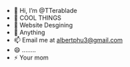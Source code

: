 - 👋 Hi, I’m @TTerablade
- 👀 COOL THINGS 
- 🌱 Website Desgining 
- 💞️ Anything 
- 📫 Email me at albertphu3@gmail.com
- 😄 ........
- ⚡ Your mom 

<!---
TTerablade/TTerablade is a ✨ special ✨ repository because its `README.md` (this file) appears on your GitHub profile.
You can click the Preview link to take a look at your changes.
--->
